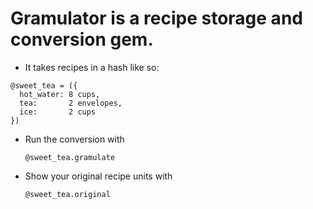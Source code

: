 # Gramulator is a recipe storage and conversion gem.

- It takes recipes in a hash like so:

>
    @sweet_tea = ({
      hot_water: 8 cups,
      tea:       2 envelopes,
      ice:       2 cups
    })

- Run the conversion with 

  `@sweet_tea.gramulate`


- Show your original recipe units with 

  `@sweet_tea.original`
